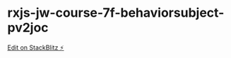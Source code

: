 # rxjs-jw-course-7f-behaviorsubject-pv2joc

[Edit on StackBlitz ⚡️](https://stackblitz.com/edit/rxjs-jw-course-7f-behaviorsubject-pv2joc)
